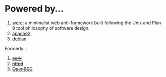 # Powered by…

1. [werc](http://werc.cat-v.org): a minimalist web anti-framework built following the Unix and Plan 9 tool philosophy of software design.
2. [apache2](//httpd.apache.org)
3. [debian](//debian.org)

Formerly...

1. <s>[cork](../cork)</s>
2. <s>[httpd](../cork)</s>
3. <s>[OpenBSD](../cork)</s>

